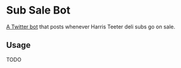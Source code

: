 # Sub Sale Bot

[A Twitter bot](https://twitter.com/SubSaleBot) that posts whenever Harris Teeter deli subs go on sale.

## Usage

TODO
